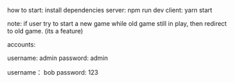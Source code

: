 how to start:
install dependencies 
server: npm run dev
client: yarn start 



note: if user try to start a new game while old game still in play, then redirect to old game.
(its a feature)


accounts:

username: admin
password: admin

username： bob
password: 123

